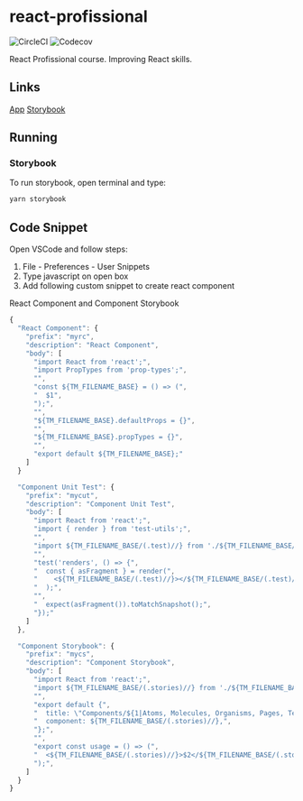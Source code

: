 # react-profissional

![CircleCI](https://img.shields.io/circleci/build/github/augustoscher/react-profissional)
![Codecov](https://img.shields.io/codecov/c/github/augustoscher/react-profissional)

React Profissional course. Improving React skills.

## Links

[App](https://react-profissional.vercel.app/)
[Storybook](https://www.chromatic.com/library?appId=5f601b7f82be0d00226cb172)

## Running

### Storybook

To run storybook, open terminal and type:

```bash
yarn storybook
```

## Code Snippet

Open VSCode and follow steps:

1. File - Preferences - User Snippets
2. Type javascript on open box
3. Add following custom snippet to create react component

React Component and Component Storybook

```javascript
{
  "React Component": {
    "prefix": "myrc",
    "description": "React Component",
    "body": [
      "import React from 'react';",
      "import PropTypes from 'prop-types';",
      "",
      "const ${TM_FILENAME_BASE} = () => (",
      "  $1",
      ");",
      "",
      "${TM_FILENAME_BASE}.defaultProps = {}",
      "",
      "${TM_FILENAME_BASE}.propTypes = {}",
      "",
      "export default ${TM_FILENAME_BASE};"
    ]
  }

  "Component Unit Test": {
    "prefix": "mycut",
    "description": "Component Unit Test",
    "body": [
      "import React from 'react';",
      "import { render } from 'test-utils';",
      "",
      "import ${TM_FILENAME_BASE/(.test)//} from './${TM_FILENAME_BASE/(.test)//}';",
      "",
      "test('renders', () => {",
      "  const { asFragment } = render(",
      "    <${TM_FILENAME_BASE/(.test)//}></${TM_FILENAME_BASE/(.test)//}>",
      "  );",
      "",
      "  expect(asFragment()).toMatchSnapshot();",
      "});"
    ]
  },

  "Component Storybook": {
    "prefix": "mycs",
    "description": "Component Storybook",
    "body": [
      "import React from 'react';",
      "import ${TM_FILENAME_BASE/(.stories)//} from './${TM_FILENAME_BASE/(.stories)//}';",
      "",
      "export default {",
      "  title: \"Components/${1|Atoms, Molecules, Organisms, Pages, Templates|}/${TM_FILENAME_BASE/(.stories)//}\",",
      "  component: ${TM_FILENAME_BASE/(.stories)//},",
      "};",
      "",
      "export const usage = () => (",
      "  <${TM_FILENAME_BASE/(.stories)//}>$2</${TM_FILENAME_BASE/(.stories)//}>",
      ");",
    ]
  }
}
```

